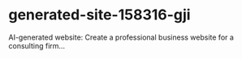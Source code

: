 # generated-site-158316-gji
AI-generated website: Create a professional business website for a consulting firm...
